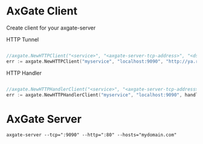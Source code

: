 AxGate Client
=============

Create client for your axgate-server

HTTP Tunnel
```go

//axgate.NewHTTPClient("<service>", "<axgate-server-tcp-address>", "<dst-address>")
err := axgate.NewHTTPClient("myservice", "localhost:9090", "http://ya.ru/")
```


HTTP Handler
```go

//axgate.NewHTTPHandlerClient("<service>", "<axgate-server-tcp-address>", <handler method>)
err := axgate.NewHTTPHandlerClient("myservice", "localhost:9090", handler)
```

AxGate Server
=============


```shell
axgate-server --tcp=":9090" --http=":80" --hosts="mydomain.com"
```
